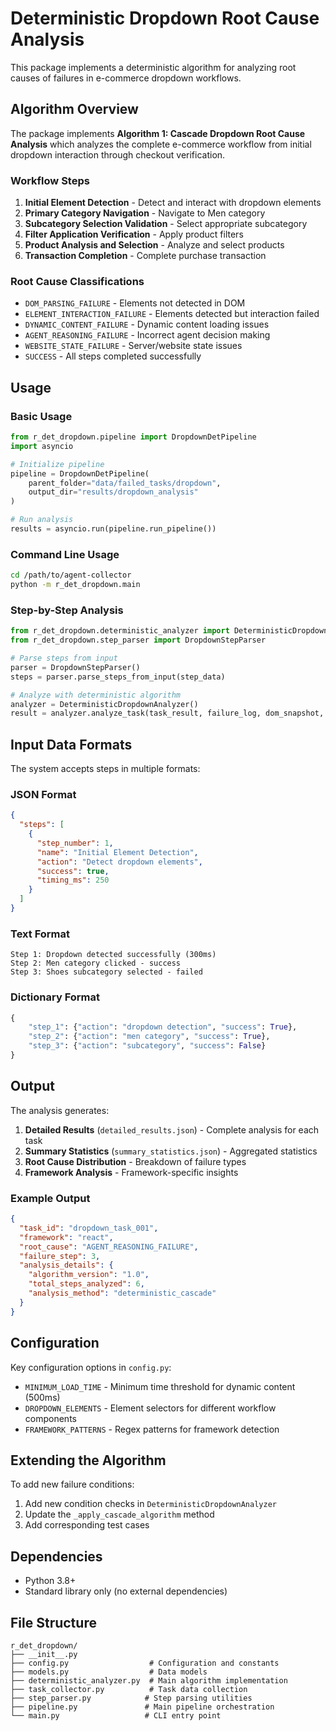# Deterministic Dropdown Root Cause Analysis

This package implements a deterministic algorithm for analyzing root causes of failures in e-commerce dropdown workflows.

## Algorithm Overview

The package implements **Algorithm 1: Cascade Dropdown Root Cause Analysis** which analyzes the complete e-commerce workflow from initial dropdown interaction through checkout verification.

### Workflow Steps

1. **Initial Element Detection** - Detect and interact with dropdown elements
2. **Primary Category Navigation** - Navigate to Men category  
3. **Subcategory Selection Validation** - Select appropriate subcategory
4. **Filter Application Verification** - Apply product filters
5. **Product Analysis and Selection** - Analyze and select products
6. **Transaction Completion** - Complete purchase transaction

### Root Cause Classifications

- `DOM_PARSING_FAILURE` - Elements not detected in DOM
- `ELEMENT_INTERACTION_FAILURE` - Elements detected but interaction failed
- `DYNAMIC_CONTENT_FAILURE` - Dynamic content loading issues
- `AGENT_REASONING_FAILURE` - Incorrect agent decision making
- `WEBSITE_STATE_FAILURE` - Server/website state issues
- `SUCCESS` - All steps completed successfully

## Usage

### Basic Usage

```python
from r_det_dropdown.pipeline import DropdownDetPipeline
import asyncio

# Initialize pipeline
pipeline = DropdownDetPipeline(
    parent_folder="data/failed_tasks/dropdown",
    output_dir="results/dropdown_analysis"
)

# Run analysis
results = asyncio.run(pipeline.run_pipeline())
```

### Command Line Usage

```bash
cd /path/to/agent-collector
python -m r_det_dropdown.main
```

### Step-by-Step Analysis

```python
from r_det_dropdown.deterministic_analyzer import DeterministicDropdownAnalyzer
from r_det_dropdown.step_parser import DropdownStepParser

# Parse steps from input
parser = DropdownStepParser()
steps = parser.parse_steps_from_input(step_data)

# Analyze with deterministic algorithm
analyzer = DeterministicDropdownAnalyzer()
result = analyzer.analyze_task(task_result, failure_log, dom_snapshot, action_sequence, framework)
```

## Input Data Formats

The system accepts steps in multiple formats:

### JSON Format
```json
{
  "steps": [
    {
      "step_number": 1,
      "name": "Initial Element Detection",
      "action": "Detect dropdown elements",
      "success": true,
      "timing_ms": 250
    }
  ]
}
```

### Text Format
```
Step 1: Dropdown detected successfully (300ms)
Step 2: Men category clicked - success
Step 3: Shoes subcategory selected - failed
```

### Dictionary Format
```python
{
    "step_1": {"action": "dropdown detection", "success": True},
    "step_2": {"action": "men category", "success": True},
    "step_3": {"action": "subcategory", "success": False}
}
```

## Output

The analysis generates:

1. **Detailed Results** (`detailed_results.json`) - Complete analysis for each task
2. **Summary Statistics** (`summary_statistics.json`) - Aggregated statistics
3. **Root Cause Distribution** - Breakdown of failure types
4. **Framework Analysis** - Framework-specific insights

### Example Output

```json
{
  "task_id": "dropdown_task_001",
  "framework": "react",
  "root_cause": "AGENT_REASONING_FAILURE",
  "failure_step": 3,
  "analysis_details": {
    "algorithm_version": "1.0",
    "total_steps_analyzed": 6,
    "analysis_method": "deterministic_cascade"
  }
}
```

## Configuration

Key configuration options in `config.py`:

- `MINIMUM_LOAD_TIME` - Minimum time threshold for dynamic content (500ms)
- `DROPDOWN_ELEMENTS` - Element selectors for different workflow components
- `FRAMEWORK_PATTERNS` - Regex patterns for framework detection

## Extending the Algorithm

To add new failure conditions:

1. Add new condition checks in `DeterministicDropdownAnalyzer`
2. Update the `_apply_cascade_algorithm` method
3. Add corresponding test cases

## Dependencies

- Python 3.8+
- Standard library only (no external dependencies)

## File Structure

```
r_det_dropdown/
├── __init__.py
├── config.py                  # Configuration and constants
├── models.py                  # Data models
├── deterministic_analyzer.py  # Main algorithm implementation
├── task_collector.py          # Task data collection
├── step_parser.py            # Step parsing utilities
├── pipeline.py               # Main pipeline orchestration
└── main.py                   # CLI entry point
```
